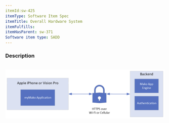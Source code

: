 ```yaml
---
itemId:sw-425
itemType: Software Item Spec
itemTitle: Overall Hardware System
itemFulfills: 
itemHasParent: sw-371
Software item type: SADD
---
```

### Description
 ![Figure 1: High level myMako External Systems and Interface](./images/sw-366.1.png)